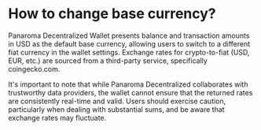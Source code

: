 # How to change base currency?

Panaroma Decentralized Wallet presents balance and transaction amounts in USD as the default base currency, allowing users to switch to a different fiat currency in the wallet settings. Exchange rates for crypto-to-fiat (USD, EUR, etc.) are sourced from a third-party service, specifically coingecko.com.

It's important to note that while Panaroma Decentralized collaborates with trustworthy data providers, the wallet cannot ensure that the returned rates are consistently real-time and valid. Users should exercise caution, particularly when dealing with substantial sums, and be aware that exchange rates may fluctuate.
